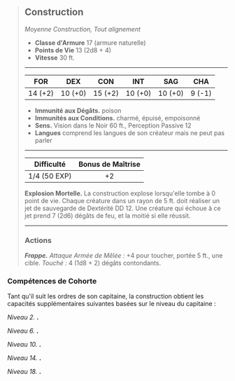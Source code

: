 >## Construction
>*Moyenne Construction, Tout alignement*
>
>- **Classe d'Armure** 17 (armure naturelle)
>- **Points de Vie** 13 (2d8 + 4)
>- **Vitesse** 30 ft.
>___
>|FOR|DEX|CON|INT|SAG|CHA|
>|:---:|:---:|:---:|:---:|:---:|:---:|
>|14 (+2)|10 (+0)|15 (+2)|10 (+0)|10 (+0)|9 (-1)|
> 
> - __Immunité aux Dégâts.__ poison
> - __Immunités aux Conditions.__ charmé, épuisé, empoisonné  
> - __Sens.__ Vision dans le Noir 60 ft., Perception Passive 12
> - __Langues__ comprend les langues de son créateur mais ne peut pas parler
>___
> | Difficulté | Bonus de Maîtrise |
> |:-:|:-:|
> | 1/4 (50 EXP) | +2 |
> 
> __Explosion Mortelle.__ La construction explose lorsqu'elle tombe à 0 point de vie. Chaque créature dans un rayon de 5 ft. doit réaliser un jet de sauvegarde de Dextérité DD 12. Une créature qui échoue à ce jet prend 7 (2d6) dégâts de feu, et la moitié si elle réussit.
>___
>
>### Actions
>***Frappe.*** *Attaque Armée de Mêlée :* +4 pour toucher, portée 5 ft., une cible. *Touché :* 4 (1d8 + 2) dégâts contondants.

### Compétences de Cohorte

Tant qu'il suit les ordres de son capitaine, la construction obtient les capacités supplémentaires suivantes basées sur le niveau du capitaine :

_Niveau 2._ __.__ 

_Niveau 6._ __.__ 

_Niveau 10._ __.__

_Niveau 14._ __.__

_Niveau 18._ __.__